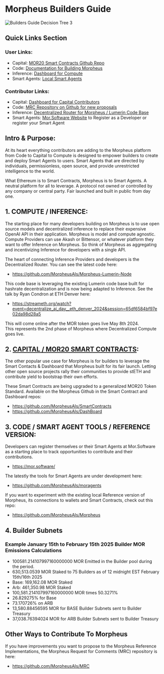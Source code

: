 # Morpheus Builders Guide
![Builders Guide Decision Tree 3](https://github.com/MorpheusAIs/Docs/assets/1563345/466ec65d-37c8-4ba1-bdd8-831886aac995)

## Quick Links Section

### User Links:
- Capital: [MOR20 Smart Contracts Github Repo](https://github.com/MorpheusAIs/MOR20)
- Code: [Documentation for Building Morpheus](https://github.com/MorpheusAIs/Docs)
- Inference: [Dashboard for Compute](https://github.com/MorpheusAIs/DashBoard)
- Smart Agents: [Local Smart Agents](https://github.com/MorpheusAIs/Docs/blob/main/README.md)

### Contributor Links:
- Capital: [Dashboard for Capital Contributors](https://dashboard.mor.org/#/mainnet/capital)
- Code: [MRC Repository on Github for new proposals](https://github.com/MorpheusAIs/MRC)
- Inference: [Decentralized Router for Morpheus / Lumerin Code Base](https://github.com/MorpheusAIs/Morpheus-Lumerin-Node) 
- Smart Agents: [Mor.Software Website](https://mor.software/) to Register as a Developer or register your Smart Agent

## Intro & Purpose:
At its heart everything contributors are adding to the Morpheus platform from Code to Capital to Compute is designed to empower builders to create and deploy Smart Agents to users. Smart Agents that are directed by individuals, permissionless, open source, and provide unrestricted intelligence to the world.

What Ethereum is to Smart Contracts, Morpheus is to Smart Agents. A neutral platform for all to leverage. A protocol not owned or controlled by any company or central party. Fair launched and built in public from day one.

## 1. COMPUTE / INFERENCE:
The starting place for many developers building on Morpheus is to use open source models and decentralized inference to replace their expensive OpenAI API in their application. Morpheus is model and compute agnostic. Compute Providers can use Akash or Bittensor, or whatever platform they want to offer Inference on Morpheus. So think of Morpheus as aggregating and incentivizing Inference for developers with a single API.

The heart of connecting Inference Providers and developers is the Decentralized Router. You can see the latest code here: 
- https://github.com/MorpheusAIs/Morpheus-Lumerin-Node

This code base is leveraging the existing Lumerin code base built for hashrate decentralization and is now being adapted to Inference. See the talk by Ryan Condron at ETH Denver here: 

- https://streameth.org/watch?event=decentralize_ai_day__eth_denver_2024&session=65df6584bf97e02da98d28a5

This will come online after the MOR token goes live May 8th 2024.  
This represents the 2nd phase of Morpheus where Decentralized Compute goes live.

## 2. [CAPITAL / MOR20 SMART CONTRACTS](https://www.mor20.org/):
The other popular use case for Morpheus is for builders to leverage the Smart Contacts & Dashboard that Morpheus built for its fair launch. Letting other open source projects rally their communities to provide stETH and contribute yield to bootstrap their own efforts.

These Smart Contracts are being upgraded to a generalized MOR20 Token Standard.
Available on the Morpheus Github in the Smart Contract and Dashboard repos:
- https://github.com/MorpheusAIs/SmartContracts
- https://github.com/MorpheusAIs/DashBoard

## 3. CODE / SMART AGENT TOOLS / REFERENCE VERSION:
Developers can register themselves or their Smart Agents at Mor.Software as a starting place to track opportunities to contribute and their contributions.
- https://mor.software/

The latestly the tools for Smart Agents are under development here:
- https://github.com/MorpheusAIs/moragents 

If you want to experiment with the existing local Reference version of Morpheus, its connections to wallets and Smart Contracts, check out this repo: 
- https://github.com/MorpheusAIs/Morpheus 

## 4. Builder Subnets
### Example January 15th to February 15th 2025 Builder MOR Emissions Calculations
- 100581.214107997160000000 MOR Emitted in the Builder pool during the period.
- 630,513.0539 MOR Staked to 75 Builders as of 12 midnight EST February 15th/16th 2025
- Base: 169,162.08 MOR Staked
- Arb: 461,350.98 MOR Staked
- 100,581.214107997160000000 MOR times 50.3271%
- 26.829275% for Base
- 73.170726% on ARB
- 13,580.88456595 MOR for BASE Builder Subnets sent to Builder Treasury
- 37,038.76394024 MOR for ARB Builder Subnets sent to Builder Treasury

## Other Ways to Contribute To Morpheus
If you have improvements you want to propose to the Morpheus Reference Implementations, the Morpheus Request for Comments (MRC) repository is here:
- https://github.com/MorpheusAIs/MRC
